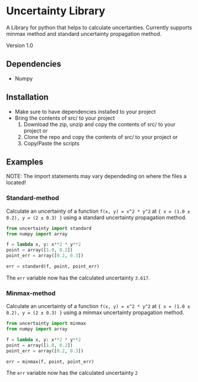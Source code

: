 # Uncertainty Library

A Library for python that helps to calculate uncertanties. 
Currently supports minmax method and standard uncertainty propagation method.

Version 1.0

## Dependencies
- Numpy

## Installation
- Make sure to have dependencies installed to your project
- Bring the contents of src/ to your project
	1. Download the zip, unzip and copy the contents of src/ to your project or
	2. Clone the repo and copy the contents of src/ to your project or
	3. Copy/Paste the scripts

## Examples
NOTE: The import statements may vary dependeding on where the files a located!

### Standard-method
Calculate an uncertainty of a function `f(x, y) = x^2 * y^2` at `{ x = (1.0 ± 0.2), y = (2 ± 0.3) }` using a standard uncertainty propagation method.

```python
from uncertainty import standard
from numpy import array

f = lambda x, y: x**2 * y**2
point = array([1.0, 0.2])
point_err = array([0.2, 0.3])

err = standard(f, point, point_err)
```

The `err` variable now has the calculated uncertainty `3.617`.

### Minmax-method
Calculate an uncertainty of a function `f(x, y) = x^2 * y^2` at `{ x = (1.0 ± 0.2), y = (2 ± 0.3) }` using a minmax uncertainty propagation method. 

```python
from uncertainty import minmax
from numpy import array

f = lambda x, y: x**2 * y**2
point = array([1.0, 0.2])
point_err = array([0.2, 0.3])

err = minmax(f, point, point_err)
```

The `err` variable now has the calculated uncertainty `2`
